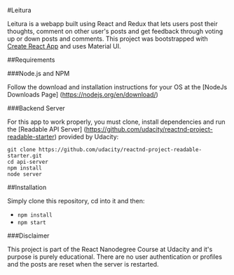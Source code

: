 #Leitura

Leitura is a webapp built using React and Redux that lets users post their thoughts, comment on other user's posts and get feedback through voting up or down posts and comments. This project was bootstrapped with [Create React App](https://github.com/facebookincubator/create-react-app) and uses Material UI.

##Requirements

###Node.js and NPM

Follow the download and installation instructions for your OS at the [NodeJs Downloads Page] (https://nodejs.org/en/download/)

###Backend Server

For this app to work properly, you must clone, install dependencies and run the [Readable API Server] (https://github.com/udacity/reactnd-project-readable-starter) provided by Udacity:

```
git clone https://github.com/udacity/reactnd-project-readable-starter.git
cd api-server
npm install
node server

```
##Installation

Simply clone this repository, cd into it and then:

- `npm install`
- `npm start`

###Disclaimer

This project is part of the React Nanodegree Course at Udacity and it's purpose is purely educational. There are no user authentication or profiles and the posts are reset when the server is restarted.
